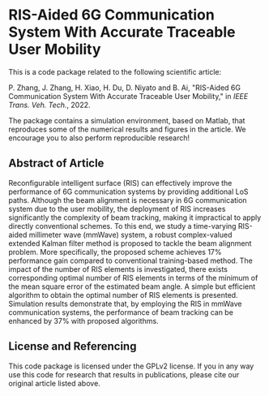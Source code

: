 # RIS-Aided 6G Communication System With Accurate Traceable User Mobility

This is a code package related to the following scientific article:

P. Zhang, J. Zhang, H. Xiao, H. Du, D. Niyato and B. Ai, "RIS-Aided 6G Communication System With Accurate Traceable User Mobility," in *IEEE Trans. Veh. Tech.*, 2022.

The package contains a simulation environment, based on Matlab, that reproduces some of the numerical results and figures in the article. We encourage you to also perform reproducible research!

## Abstract of Article

Reconfigurable intelligent surface (RIS) can effectively improve the performance of 6G communication systems by providing additional LoS paths. Although the beam alignment is necessary in 6G communication system due to the user mobility, the deployment of RIS increases significantly the complexity of beam tracking, making it impractical to apply directly conventional schemes. To this end, we study a time-varying RIS-aided millimeter wave (mmWave) system, a robust complex-valued extended Kalman filter method is proposed to tackle the beam alignment problem. More specifically, the proposed scheme achieves 17% performance gain compared to conventional training-based method. The impact of the number of RIS elements is investigated, there exists corresponding optimal number of RIS elements in terms of the minimum of the mean square error of the estimated beam angle. A simple but efficient algorithm to obtain the optimal number of RIS elements is presented. Simulation results demonstrate that, by employing the RIS in mmWave communication systems, the performance of beam tracking can be enhanced by 37% with proposed algorithms.

## License and Referencing

This code package is licensed under the GPLv2 license. If you in any way use this code for research that results in publications, please cite our original article listed above.
